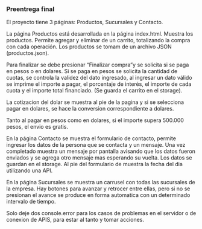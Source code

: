 ### Preentrega final

El proyecto tiene 3 páginas: Productos, Sucursales y Contacto.

La página Productos está desarrollada en la página index.html. Muestra los productos. Permite agregar y eliminar de un carrito, totalizando la compra con cada operación. Los productos se tomam de un archivo JSON (productos.json).

Para finalizar se debe presionar “Finalizar compra”y se solicita si se paga en pesos o en dolares. Si se paga en pesos se solicita la cantidad de cuotas, se controla la validez del dato ingresado, al ingresar un dato válido se imprime el importe a pagar,  el porcentaje de interés, el importe de cada cuota y el importe total financiado. (Se guarda el carrito en el storage).

La cotizacion del dolar se muestra al pie de la pagina y si se selecciona pagar en dolares, se hace la conversion correspondiente a dolares.

Tanto al pagar en pesos como en dolares, si el importe supera 500.000 pesos, el envio es gratis.


En la página Contacto se muestra el formulario de contacto, permite ingresar los datos de la persona que se contacta y un mensaje. Una vez completado muestra un mensaje por pantalla avisando que los datos fueron enviados y se agrega otro mensaje mas esperando su vuelta. Los datos se guardan en el storage. Al pie del formulario de muestra la fecha del dia utilizando una API.

En la página Sucursales se muestra un carrusel con todas las sucursales de la empresa. Hay botones para avanzar y retrocer entre ellas, pero si no se presionan el avance se produce en forma automatica con un determinado intervalo de tiempo.

Solo deje dos console.error para los casos de problemas en el servidor o de conexion de APIS, para estar al tanto y tomar acciones.